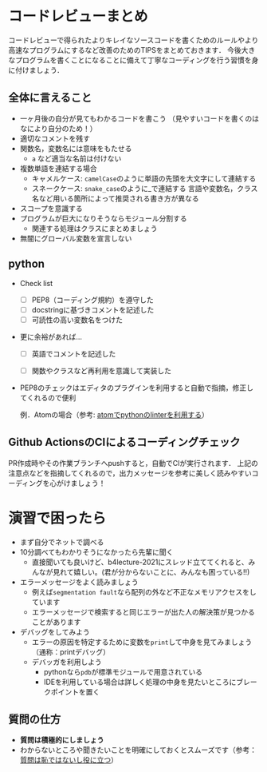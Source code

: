 # コードレビューまとめ

コードレビューで得られたよりキレイなソースコードを書くためのルールやより高速なプログラムにするなど改善のためのTIPSをまとめておきます．
今後大きなプログラムを書くことになることに備えて丁寧なコーディングを行う習慣を身に付けましょう．

## 全体に言えること

- 一ヶ月後の自分が見てもわかるコードを書こう
  （見やすいコードを書くのはなにより自分のため！）
- 適切なコメントを残す
- 関数名，変数名には意味をもたせる
  - `a` など適当な名前は付けない
- 複数単語を連結する場合
  - キャメルケース: `camelCase`のように単語の先頭を大文字にして連結する
  - スネークケース: `snake_case`のように_で連結する
    言語や変数名，クラス名など用いる箇所によって推奨される書き方が異なる
- スコープを意識する
- プログラムが巨大になりそうならモジュール分割する
    - 関連する処理はクラスにまとめましょう
- 無闇にグローバル変数を宣言しない

## python

- Check list
  - [ ] PEP8（コーディング規約）を遵守した
  - [ ] docstringに基づきコメントを記述した
  - [ ] 可読性の高い変数名をつけた

- 更に余裕があれば...
  - [ ] 英語でコメントを記述した
  - [ ] 関数やクラスなど再利用を意識して実装した


- PEP8のチェックはエディタのプラグインを利用すると自動で指摘，修正してくれるので便利

    例．Atomの場合（参考: [atomでpythonのlinterを利用する](https://qiita.com/fiftystorm36/items/f8ad30ea5eb92c36a6ed)）

## Github ActionsのCIによるコーディングチェック

PR作成時やその作業ブランチへpushすると，自動でCIが実行されます．
上記の注意点などを指摘してくれるので，出力メッセージを参考に美しく読みやすいコーディングを心がけましょう！

# 演習で困ったら

- まず自分でネットで調べる
- 10分調べてもわかりそうになかったら先輩に聞く
  - 直接聞いても良いけど、b4lecture-2021にスレッド立ててくれると、みんなが見れて嬉しい。(君が分からないことに、みんなも困っている!!) 
- エラーメッセージをよく読みましょう
  - 例えば`segmentation fault`なら配列の外など不正なメモリアクセスをしています
  - エラーメッセージで検索すると同じエラーが出た人の解決策が見つかることがあります
- デバッグをしてみよう
  - エラーの原因を特定するために変数を`print`して中身を見てみましょう（通称：printデバッグ）
  - デバッガを利用しよう
    - pythonなら`pdb`が標準モジュールで用意されている
    - IDEを利用している場合は詳しく処理の中身を見たいところにブレークポイントを置く

## 質問の仕方

- **質問は積極的にしましょう**
- わからないところや聞きたいことを明確にしておくとスムーズです（参考：[質問は恥ではないし役に立つ](https://qiita.com/seki_uk/items/4001423b3cd3db0dada7)）
